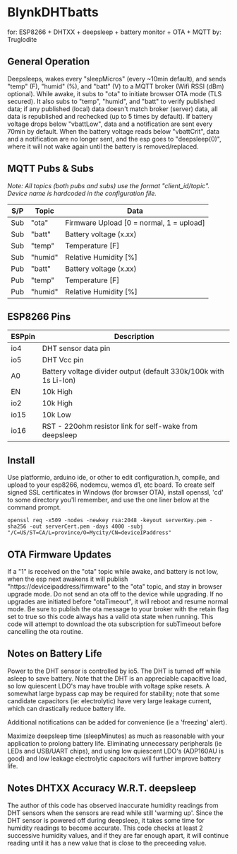 # BlynkDHTbatts
for: ESP8266 + DHTXX + deepsleep + battery monitor + OTA + MQTT
by: Truglodite

## General Operation
Deepsleeps, wakes every "sleepMicros" (every ~10min default), and sends "temp" (F), "humid" (%), and "batt" (V) to a MQTT broker (Wifi RSSI (dBm) optional). While awake, it subs to "ota" to initiate browser OTA mode (TLS secured). It also subs to "temp", "humid", and "batt" to verify published data; if any published (local) data doesn't match broker (server) data, all data is republished and rechecked (up to 5 times by default). If battery voltage drops below "vbattLow", data and a notification are sent every 70min by default. When the battery voltage reads below "vbattCrit", data and a notification are no longer sent, and the esp goes to "deepsleep(0)", where it will not wake again until the battery is removed/replaced.

## MQTT Pubs & Subs
*Note: All topics (both pubs and subs) use the format "client_id/topic". Device name is hardcoded in the configuration file.*

S/P | Topic | Data
--- | ------ | ---------------
Sub | "ota" | Firmware Upload [0 = normal, 1 = upload]
Sub | "batt" | Battery voltage (x.xx)
Sub | "temp" | Temperature [F]
Sub | "humid" | Relative Humidity [%]
Pub | "batt" | Battery voltage (x.xx)
Pub | "temp" | Temperature [F]
Pub | "humid" | Relative Humidity [%]

## ESP8266 Pins
ESPpin | Description
------ | -------------------
io4 | DHT sensor data pin
io5 | DHT Vcc pin
A0 | Battery voltage divider output (default 330k/100k with 1s Li-Ion)
EN | 10k High
io2 | 10k High
io15 | 10k Low
io16 | RST - 220ohm resistor link for self-wake from deepsleep

## Install
Use platformio, arduino ide, or other to edit configuration.h, compile, and upload to your esp8266, nodemcu, wemos d1, etc board. To create self signed SSL certificates in Windows (for browser OTA), install openssl, 'cd' to some directory you'll remember, and use the one liner below at the command prompt.
```
openssl req -x509 -nodes -newkey rsa:2048 -keyout serverKey.pem -sha256 -out serverCert.pem -days 4000 -subj "/C=US/ST=CA/L=province/O=Mycity/CN=deviceIPaddress"
```

## OTA Firmware Updates
If a "1" is received on the "ota" topic while awake, and battery is not low, when the esp next awakens it will publish "https://deviceipaddress/firmware" to the "ota" topic, and stay in browser upgrade mode. Do not send an ota off to the device while upgrading. If no upgrades are initiated before "otaTimeout", it will reboot and resume normal mode. Be sure to publish the ota message to your broker with the retain flag set to true so this code always has a valid ota state when running. This code will attempt to download the ota subscription for subTimeout before cancelling the ota routine.

## Notes on Battery Life
Power to the DHT sensor is controlled by io5. The DHT is turned off while asleep to save battery. Note that the DHT is an appreciable capacitive load, so low quiescent LDO's may have trouble with voltage spike resets. A somewhat large bypass cap may be required for stability; note that some candidate capacitors (ie: electrolytic) have very large leakage current, which can drastically reduce battery life.

Additional notifications can be added for convenience (ie a 'freezing' alert).

Maximize deepsleep time (sleepMinutes) as much as reasonable with your application to prolong battery life. Eliminating unnecessary peripherals (ie LEDs and USB/UART chips), and using low quiescent LDO's (ADP160AU is good) and low leakage electrolytic capacitors will further improve battery life.

## Notes DHTXX Accuracy W.R.T. deepsleep
The author of this code has observed inaccurate humidity readings from DHT sensors when the sensors are read while still 'warming up'. Since the DHT sensor is powered off during deepsleep, it takes some time for humidity readings to become accurate. This code checks at least 2 successive humidity values, and if they are far enough apart, it will continue reading until it has a new value that is close to the preceeding value.
